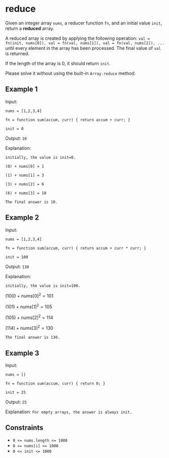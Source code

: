# reduce

Given an integer array `nums`, a reducer function `fn`, and an initial value `init`, return a **reduced** array.

A reduced array is created by applying the following operation: `val = fn(init, nums[0]), val = fn(val, nums[1]), val = fn(val, nums[2]), ...` until every element in the array has been processed. The final value of `val` is returned.

If the length of the array is 0, it should return `init`.

Please solve it without using the built-in `Array.reduce` method.

## Example 1

Input:

`nums = [1,2,3,4]`

`fn = function sum(accum, curr) { return accum + curr; }`

`init = 0`

Output: `10`

Explanation:

`initially, the value is init=0.`

`(0) + nums[0] = 1`

`(1) + nums[1] = 3`

`(3) + nums[2] = 6`

`(6) + nums[3] = 10`

`The final answer is 10.`

## Example 2

Input:

`nums = [1,2,3,4]`

`fn = function sum(accum, curr) { return accum + curr * curr; }`

`init = 100`

Output: `130`

Explanation:

`initially, the value is init=100.`

$(100) + nums[0]^2 = 101$

$(101) + nums[1]^2 = 105$

$(105) + nums[2]^2 = 114$

$(114) + nums[3]^2 = 130$

`The final answer is 130.`

## Example 3

Input:

`nums = []`

`fn = function sum(accum, curr) { return 0; }`

`init = 25`

Output: `25`

Explanation: `For empty arrays, the answer is always init.`

## Constraints

- `0 <= nums.length <= 1000`
- `0 <= nums[i] <= 1000`
- `0 <= init <= 1000`
